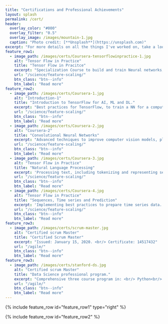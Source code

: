 ```yaml
---
title: "Certifications and Professional Achievements"
layout: splash
permalink: /cert/
header:
  overlay_color: "#000"
  overlay_filter: "0.5"
  overlay_image: /images/mountain-1.jpg
  caption: "Photo credit: [**Unsplash**](https://unsplash.com)"
excerpt: "For more details on all the things I've worked on, take a look at my resume."
feature_row1:
  - image_path: /images/certs/Coursera-tensorflowinpractice-1.jpg
    alt: "Tensor Flow in Practice"
    title: "Tensor Flow in Pracitce"
    excerpt: "Specialization Course to build and train Neural networks, led by Laurence Moroney, AI Advocate of Google Brain.To add in TensorFlow Certification, coming soon! "
    url: "/science/feature-scaling/"
    btn_class: "btn--info"
    btn_label: "Read more"
feature_row2:
  - image_path: /images/certs/Coursera-1.jpg
    alt: "Introduction-1"
    title: "Introduction to TensorFlow for AI, ML and DL."
    excerpt: "Best practices for TensorFlow, to train a NN for a computer vision application."
    url: "/science/feature-scaling/"
    btn_class: "btn--info"
    btn_label: "Read more" 
  - image_path: /images/certs/Coursera-2.jpg
    alt: "Coursera-2"
    title: "Convolutional Neural Networks"
    excerpt: "Advanced techniques to improve computer vision models, plotting loss and accuracy and exploring strategies to prevent overfitting, including augmentation and dropout. "
    url: "/science/feature-scaling/"
    btn_class: "btn--info"
    btn_label: "Read more"  
  - image_path: /images/certs/Coursera-3.jpg
    alt: "Tensor Flow in Practice"
    title: "Natural Language Processing"
    excerpt: 'Processing text, including tokenizing and representing sentences as vectors. Applying RNNs, GRUs and LSTMs in TF.'
    url: "/science/feature-scaling/"
    btn_class: "btn--info"
    btn_label: "Read more"
  - image_path: /images/certs/Coursera-4.jpg
    alt: "Tensor Flow in Practice"
    title: "Sequences, Time series and Prediction"
    excerpt: 'Implementing best practices to prepare time series data. Exploring RNNs and 1D ConvNets for prediction.'
    url: "/science/feature-scaling/"
    btn_class: "btn--info"
    btn_label: "Read more"
feature_row3:
  - image_path: /images/certs/scrum-master.jpg
    alt: "Certified scrum Master"
    title: "Certified Scrum Master"
    excerpt: "Issued: January 15, 2020. <br/> Certificate: 14517432"
    url: "/agile/"
    btn_class: "btn--info"
    btn_label: "Read more"
feature_row3:
  - image_path: /images/certs/stanford-ds.jpg
    alt: "Certified scrum Master"
    title: "Data Science professional program."
    excerpt: "Comprehensive three course program in: <br/> Python<br/> Statistics <br/> R Programming"
    url: "/agile/"
    btn_class: "btn--info"
    btn_label: "Read more"
---
```


{% include feature_row id="feature_row1" type="right" %}

{% include feature_row id="feature_row2" %}



